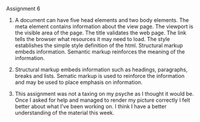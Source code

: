 Assignment 6

1. A document can have five head elements and two body elements.
 The meta element contains information about the view page.
 The viewport is the visible area of the page.
 The title validates the web page.
 The link tells the browser what resources it may need to load.
 The style establishes the simple style definition of the html.
 Structural markup embeds information.
 Semantic markup reinforces the meaning of the information.

2. Structural markup embeds information such as headings, paragraphs, breaks and lists. Sematic markup is used to reinforce the information and may be used to place emphasis on information.

3. This assignment was not a taxing on my psyche as I thought it would be. Once I asked for help and managed to render my picture correctly I felt better about what I've been working on. I think I have a better understanding of the material this week. 
